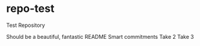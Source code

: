 # repo-test
Test Repository

Should be a beautiful, fantastic README
Smart commitments
Take 2
Take 3
